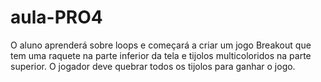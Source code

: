 # aula-PRO4
O aluno aprenderá sobre loops e começará a criar um jogo Breakout que tem uma raquete na parte inferior da tela e tijolos multicoloridos na parte superior. O jogador deve quebrar todos os tijolos para ganhar o jogo.
